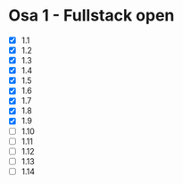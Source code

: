 # Osa 1 - Fullstack open

- [X] 1.1
- [X] 1.2
- [X] 1.3
- [X] 1.4
- [X] 1.5
- [X] 1.6
- [X] 1.7
- [X] 1.8
- [X] 1.9
- [ ] 1.10
- [ ] 1.11
- [ ] 1.12
- [ ] 1.13
- [ ] 1.14
